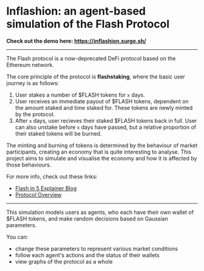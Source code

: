 # Inflashion: an agent-based simulation of the Flash Protocol

**Check out the demo here: https://inflashion.surge.sh/**

---

The Flash protocol is a now-deprecated DeFi protocol based on the Ethereum network.

The core principle of the protocol is **flashstaking**, where the basic user journey is as follows:
1) User stakes a number of $FLASH tokens for `x` days.
2) User receives an immediate payout of $FLASH tokens, dependent on the amount staked and time staked for. These tokens are newly minted by the protocol.
4) After `x` days, user recieves their staked $FLASH tokens back in full. User can also unstake before `x` days have passed, but a relative proportion of their staked tokens will be burned.

The minting and burning of tokens is determined by the behaviour of market participants, creating an economy that is quite interesting to analyse. This project aims to simulate and visualise the economy and how it is affected by those behaviours.

For more info, check out these links:
- [Flash in 5 Explainer Blog](https://web.archive.org/web/20220227162826/https://blockzerolabs.io/flash-in-5/)
- [Protocol Overview](https://web.archive.org/web/20220227162743/https://docs.flashstake.io/en/latest/getting-started/protocol-overview.html)

---

This simulation models users as agents, who each have their own wallet of $FLASH tokens, and make random decisions based on Gaussian parameters.

You can:
- change these parameters to represent various market conditions
- follow each agent's actions and the status of their wallets
- view graphs of the protocol as a whole
